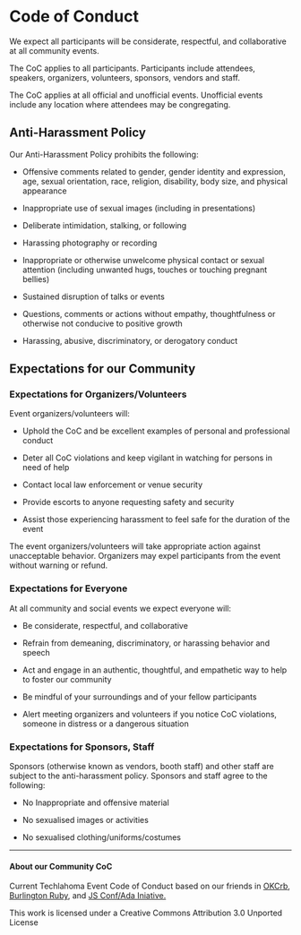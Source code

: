 # Code of Conduct
We expect all participants will be considerate, respectful, and collaborative at all community events.

The CoC applies to all participants. Participants include attendees, speakers, organizers, volunteers, sponsors, vendors and staff.

The CoC applies at all official and unofficial events. Unofficial events include any location where attendees may be congregating.

## Anti-Harassment Policy

Our Anti-Harassment Policy prohibits the following:

*   Offensive comments related to gender, gender identity and expression, age, sexual orientation, race, religion, disability, body size, and physical appearance

*   Inappropriate use of sexual images (including in presentations)

*   Deliberate intimidation, stalking, or following

*   Harassing photography or recording

*   Inappropriate or otherwise unwelcome physical contact or sexual attention (including unwanted hugs, touches or touching pregnant bellies)

*   Sustained disruption of talks or events

*   Questions, comments or actions without empathy, thoughtfulness or otherwise not conducive to positive growth

*   Harassing, abusive, discriminatory, or derogatory conduct

## Expectations for our Community

### Expectations for Organizers/Volunteers

Event organizers/volunteers will:

*   Uphold the CoC and be excellent examples of personal and professional conduct

*   Deter all CoC violations and keep vigilant in watching for persons in need of help

*   Contact local law enforcement or venue security

*   Provide escorts to anyone requesting safety and security

*   Assist those experiencing harassment to feel safe for the duration of the event

The event organizers/volunteers will take appropriate action against unacceptable behavior. Organizers may expel participants from the event without warning or refund.


### Expectations for Everyone

At all community and social events we expect everyone will:

*   Be considerate, respectful, and collaborative

*   Refrain from demeaning, discriminatory, or harassing behavior and speech

*   Act and engage in an authentic, thoughtful, and empathetic way to help to foster our community

*   Be mindful of your surroundings and of your fellow participants

*   Alert meeting organizers and volunteers if you notice CoC violations, someone in distress or a dangerous situation

### Expectations for Sponsors, Staff

Sponsors (otherwise known as vendors, booth staff) and other staff are subject to the anti-harassment policy. Sponsors and staff agree to the following:

*   No Inappropriate and offensive material

*   No sexualised images or activities

*   No sexualised clothing/uniforms/costumes

-----

#### About our Community CoC
Current Techlahoma Event Code of Conduct based on our friends in [OKCrb](http://www.okcruby.org/about/), [Burlington Ruby](http://burlingtonrubyconference.com/conduct.html), and [JS Conf/Ada Iniative.](http://jsconf.com/codeofconduct.html)

This work is licensed under a Creative Commons Attribution 3.0 Unported License
